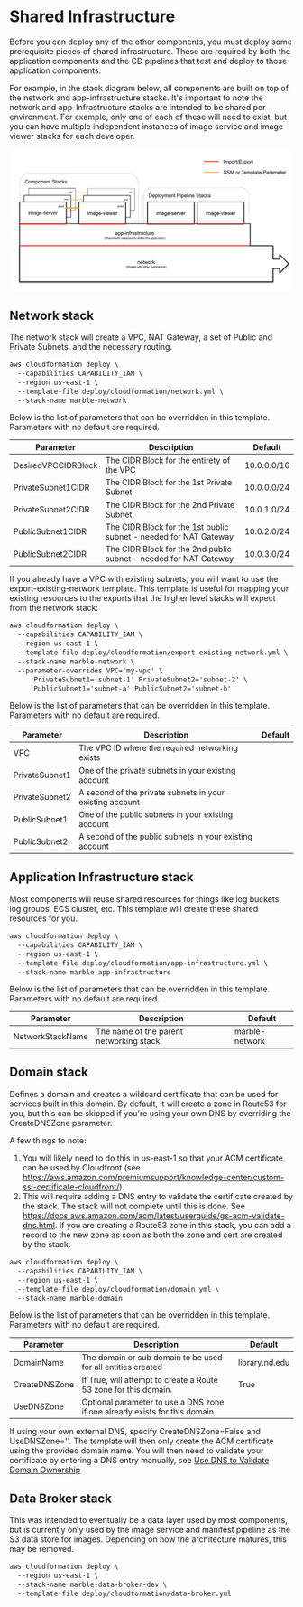 # Shared Infrastructure

Before you can deploy any of the other components, you must deploy some prerequisite pieces of shared infrastructure. These are required by both the application components and the CD pipelines that test and deploy to those application components.

For example, in the stack diagram below, all components are built on top of the network and app-infrastructure stacks. It's important to note the network and app-Infrastructure stacks are intended to be shared per environment. For example, only one of each of these will need to exist, but you can have multiple independent instances of image service and image viewer stacks for each developer.

![Stack Structure](./stack-structure.png)

## Network stack

The network stack will create a VPC, NAT Gateway, a set of Public and Private Subnets, and the necessary routing.

```console
aws cloudformation deploy \
  --capabilities CAPABILITY_IAM \
  --region us-east-1 \
  --template-file deploy/cloudformation/network.yml \
  --stack-name marble-network
```

Below is the list of parameters that can be overridden in this template. Parameters with no default are required.

| Parameter | Description | Default |
|-----------|-------------|---------|
| DesiredVPCCIDRBlock | The CIDR Block for the entirety of the VPC | 10.0.0.0/16 |
| PrivateSubnet1CIDR | The CIDR Block for the 1st Private Subnet | 10.0.0.0/24 |
| PrivateSubnet2CIDR | The CIDR Block for the 2nd Private Subnet | 10.0.1.0/24 |
| PublicSubnet1CIDR | The CIDR Block for the 1st public subnet - needed for NAT Gateway | 10.0.2.0/24 |
| PublicSubnet2CIDR | The CIDR Block for the 2nd public subnet - needed for NAT Gateway | 10.0.3.0/24 |

If you already have a VPC with existing subnets, you will want to use the export-existing-network template. This template is useful for mapping your existing resources to the exports that the higher level stacks will expect from the network stack:

```console
aws cloudformation deploy \
  --capabilities CAPABILITY_IAM \
  --region us-east-1 \
  --template-file deploy/cloudformation/export-existing-network.yml \
  --stack-name marble-network \
  --parameter-overrides VPC='my-vpc' \
      PrivateSubnet1='subnet-1' PrivateSubnet2='subnet-2' \
      PublicSubnet1='subnet-a' PublicSubnet2='subnet-b'
```

Below is the list of parameters that can be overridden in this template. Parameters with no default are required.

| Parameter | Description | Default |
|-----------|-------------|---------|
| VPC | The VPC ID where the required networking exists | |
| PrivateSubnet1 | One of the private subnets in your existing account | |
| PrivateSubnet2 | A second of the private subnets in your existing account | |
| PublicSubnet1 | One of the public subnets in your existing account | |
| PublicSubnet2 | A second of the public subnets in your existing account |||

## Application Infrastructure stack
Most components will reuse shared resources for things like log buckets, log groups, ECS cluster, etc. This template will create these shared resources for you.

```console
aws cloudformation deploy \
  --capabilities CAPABILITY_IAM \
  --region us-east-1 \
  --template-file deploy/cloudformation/app-infrastructure.yml \
  --stack-name marble-app-infrastructure
```

Below is the list of parameters that can be overridden in this template. Parameters with no default are required.

| Parameter | Description | Default |
|-----------|-------------|---------|
| NetworkStackName | The name of the parent networking stack | marble-network |

## Domain stack
Defines a domain and creates a wildcard certificate that can be used for services built in this domain. By default, it will create a zone in Route53 for you, but this can be skipped if you're using your own DNS by overriding the CreateDNSZone parameter.

A few things to note:
1. You will likely need to do this in us-east-1 so that your ACM certificate can be used by Cloudfront (see https://aws.amazon.com/premiumsupport/knowledge-center/custom-ssl-certificate-cloudfront/).
1. This will require adding a DNS entry to validate the certificate created by the stack. The stack will not complete until this is done. See https://docs.aws.amazon.com/acm/latest/userguide/gs-acm-validate-dns.html. If you are creating a Route53 zone in this stack, you can add a record to the new zone as soon as both the zone and cert are created by the stack.

```console
aws cloudformation deploy \
  --capabilities CAPABILITY_IAM \
  --region us-east-1 \
  --template-file deploy/cloudformation/domain.yml \
  --stack-name marble-domain
```

Below is the list of parameters that can be overridden in this template. Parameters with no default are required.

| Parameter | Description | Default |
|-----------|-------------|---------|
| DomainName | The domain or sub domain to be used for all entities created | library.nd.edu |
| CreateDNSZone | If True, will attempt to create a Route 53 zone for this domain. | True |
| UseDNSZone | Optional parameter to use a DNS zone if one already exists for this domain |||

If using your own external DNS, specify CreateDNSZone=False and UseDNSZone=''. The template will then only create the ACM certificate using the provided domain name. You will then need to validate your certificate by entering a DNS entry manually, see [Use DNS to Validate Domain Ownership](https://docs.aws.amazon.com/acm/latest/userguide/gs-acm-validate-dns.html)

## Data Broker stack
This was intended to eventually be a data layer used by most components, but is currently only used by the image service and manifest pipeline as the S3 data store for images. Depending on how the architecture matures, this may be removed.

```console
aws cloudformation deploy \
  --region us-east-1 \
  --stack-name marble-data-broker-dev \
  --template-file deploy/cloudformation/data-broker.yml
```
